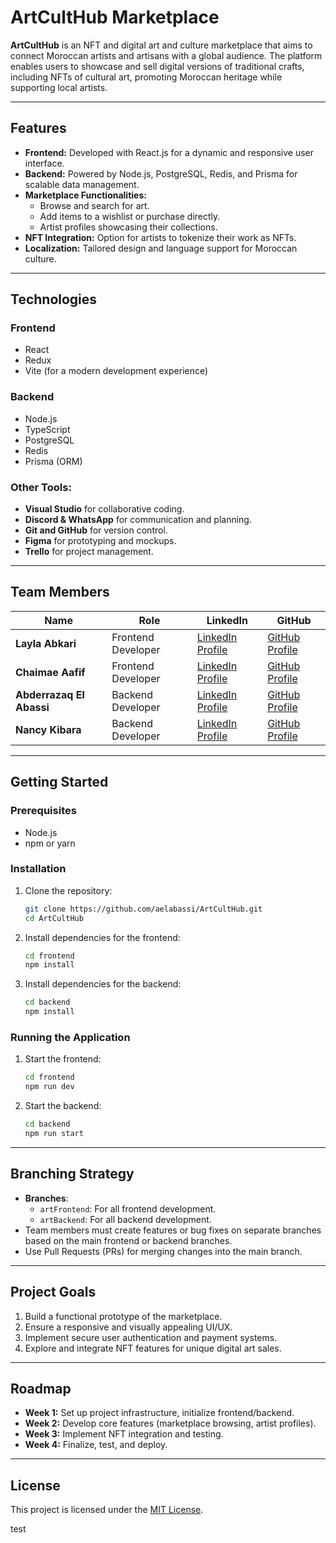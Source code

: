 # **ArtCultHub Marketplace**

**ArtCultHub** is an NFT and digital art and culture marketplace that aims to connect Moroccan artists and artisans with a global audience. The platform enables users to showcase and sell digital versions of traditional crafts, including NFTs of cultural art, promoting Moroccan heritage while supporting local artists.

---

## **Features**

- **Frontend:** Developed with React.js for a dynamic and responsive user interface.
- **Backend:** Powered by Node.js, PostgreSQL, Redis, and Prisma for scalable data management.
- **Marketplace Functionalities:** 
  - Browse and search for art.
  - Add items to a wishlist or purchase directly.
  - Artist profiles showcasing their collections.
- **NFT Integration:** Option for artists to tokenize their work as NFTs.
- **Localization:** Tailored design and language support for Moroccan culture.

---

## Technologies
### **Frontend**
- React
- Redux
- Vite (for a modern development experience)

### **Backend**
- Node.js
- TypeScript
- PostgreSQL
- Redis
- Prisma (ORM)

### **Other Tools:**
- **Visual Studio** for collaborative coding.
- **Discord & WhatsApp** for communication and planning.
- **Git and GitHub** for version control.
- **Figma** for prototyping and mockups.
- **Trello** for project management.

---

## Team Members
| Name              | Role                   | LinkedIn                                      | GitHub                                       |
|-------------------|------------------------|----------------------------------------------|---------------------------------------------|
| **Layla Abkari**  | Frontend Developer     | [LinkedIn Profile](https://www.linkedin.com/in/layla-abkari-5505301a3/) | [GitHub Profile](https://github.com/Lelaabk) |
| **Chaimae Aafif** | Frontend Developer     | [LinkedIn Profile](https://www.linkedin.com/in/aafif-chaimae-911372150/)                        | [GitHub Profile](https://github.com/blackpearlRZ)                         |
| **Abderrazaq El Abassi** | Backend Developer       | [LinkedIn Profile](https://www.linkedin.com/in/el-abassi-abderrazaq/) | [GitHub Profile](https://github.com/aelabassi) |
| **Nancy Kibara** | Backend Developer       | [LinkedIn Profile](https://www.linkedin.com/in/nancy-kibara952595/)                        | [GitHub Profile](https://github.com/nancie6695)                         |

---

## Getting Started
### Prerequisites
- Node.js
- npm or yarn

### Installation
1. Clone the repository:
   ```bash
   git clone https://github.com/aelabassi/ArtCultHub.git
   cd ArtCultHub
   ```

2. Install dependencies for the frontend:
   ```bash
   cd frontend
   npm install
   ```

3. Install dependencies for the backend:
   ```bash
   cd backend
   npm install
   ```

### Running the Application
1. Start the frontend:
   ```bash
   cd frontend
   npm run dev
   ```

2. Start the backend:
   ```bash
   cd backend
   npm run start
   ```

---

## **Branching Strategy**

- **Branches**:  
  - `artFrontend`: For all frontend development.  
  - `artBackend`: For all backend development.  
- Team members must create features or bug fixes on separate branches based on the main frontend or backend branches.
- Use Pull Requests (PRs) for merging changes into the main branch.

---

## Project Goals
1. Build a functional prototype of the marketplace.
2. Ensure a responsive and visually appealing UI/UX.
3. Implement secure user authentication and payment systems.
4. Explore and integrate NFT features for unique digital art sales.

---

## Roadmap
- **Week 1:** Set up project infrastructure, initialize frontend/backend.
- **Week 2:** Develop core features (marketplace browsing, artist profiles).
- **Week 3:** Implement NFT integration and testing.
- **Week 4:** Finalize, test, and deploy.

---

## License
This project is licensed under the [MIT License](LICENSE).

test